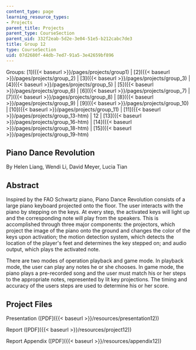 ```yaml
---
content_type: page
learning_resource_types:
- Projects
parent_title: Projects
parent_type: CourseSection
parent_uid: 332f2eab-5d2e-3e04-51e5-b212cabc7de3
title: Group 12
type: CourseSection
uid: 07d2680f-44db-7ed7-91a5-3e42659bf896
---
```


Groups: [1]({{< baseurl >}}/pages/projects/group1) | [2]({{< baseurl >}}/pages/projects/group_2) | [3]({{< baseurl >}}/pages/projects/group_3) | [4]({{< baseurl >}}/pages/projects/group_5) | [5]({{< baseurl >}}/pages/projects/group_6) | [6]({{< baseurl >}}/pages/projects/group_7) | [7]({{< baseurl >}}/pages/projects/group_8) | [8]({{< baseurl >}}/pages/projects/group_9) | [9]({{< baseurl >}}/pages/projects/group_10) | [10]({{< baseurl >}}/pages/projects/group_11) | [11]({{< baseurl >}}/pages/projects/group_13-htm) | 12 | [13]({{< baseurl >}}/pages/projects/group_16-htm) | [14]({{< baseurl >}}/pages/projects/group_18-htm) | [15]({{< baseurl >}}/pages/projects/group_19-htm)

Piano Dance Revolution
----------------------

By Helen Liang, Wendi Li, David Meyer, Lucia Tian

Abstract
--------

Inspired by the FAO Schwartz piano, Piano Dance Revolution consists of a large piano keyboard projected onto the floor. The user interacts with the piano by stepping on the keys. At every step, the activated keys will light up and the corresponding note will play from the speakers. This is accomplished through three major components: the projectors, which project the image of the piano onto the ground and changes the color of the keys upon activation; the motion detection system, which detects the location of the player's feet and determines the key stepped on; and audio output, which plays the activated note.

There are two modes of operation playback and game mode. In playback mode, the user can play any notes he or she chooses. In game mode, the piano plays a pre-recorded song and the user must match his or her steps to the appropriate notes, represented by lit key projections. The timing and accuracy of the users steps are used to determine his or her score.

Project Files
-------------

Presentation ([PDF]({{< baseurl >}}/resources/presentation12))

Report ([PDF]({{< baseurl >}}/resources/project12))

Report Appendix ([PDF]({{< baseurl >}}/resources/appendix12))